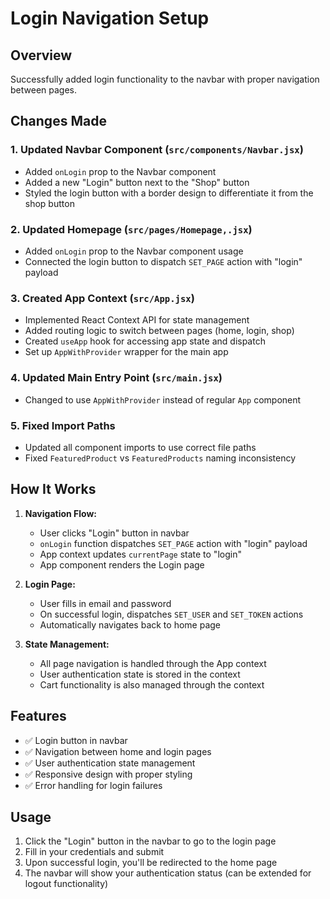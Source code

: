 # Login Navigation Setup

## Overview
Successfully added login functionality to the navbar with proper navigation between pages.

## Changes Made

### 1. Updated Navbar Component (`src/components/Navbar.jsx`)
- Added `onLogin` prop to the Navbar component
- Added a new "Login" button next to the "Shop" button
- Styled the login button with a border design to differentiate it from the shop button

### 2. Updated Homepage (`src/pages/Homepage,.jsx`)
- Added `onLogin` prop to the Navbar component usage
- Connected the login button to dispatch `SET_PAGE` action with "login" payload

### 3. Created App Context (`src/App.jsx`)
- Implemented React Context API for state management
- Added routing logic to switch between pages (home, login, shop)
- Created `useApp` hook for accessing app state and dispatch
- Set up `AppWithProvider` wrapper for the main app

### 4. Updated Main Entry Point (`src/main.jsx`)
- Changed to use `AppWithProvider` instead of regular `App` component

### 5. Fixed Import Paths
- Updated all component imports to use correct file paths
- Fixed `FeaturedProduct` vs `FeaturedProducts` naming inconsistency

## How It Works

1. **Navigation Flow:**
   - User clicks "Login" button in navbar
   - `onLogin` function dispatches `SET_PAGE` action with "login" payload
   - App context updates `currentPage` state to "login"
   - App component renders the Login page

2. **Login Page:**
   - User fills in email and password
   - On successful login, dispatches `SET_USER` and `SET_TOKEN` actions
   - Automatically navigates back to home page

3. **State Management:**
   - All page navigation is handled through the App context
   - User authentication state is stored in the context
   - Cart functionality is also managed through the context

## Features
- ✅ Login button in navbar
- ✅ Navigation between home and login pages
- ✅ User authentication state management
- ✅ Responsive design with proper styling
- ✅ Error handling for login failures

## Usage
1. Click the "Login" button in the navbar to go to the login page
2. Fill in your credentials and submit
3. Upon successful login, you'll be redirected to the home page
4. The navbar will show your authentication status (can be extended for logout functionality) 